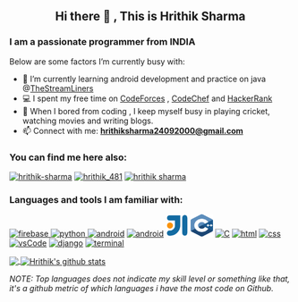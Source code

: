 <h2 align="center">Hi there 👋 , This is Hrithik Sharma</h2>

### I am a passionate programmer from INDIA
 

<!--
**Coder481/coder481** is a ✨ _special_ ✨ repository because its `README.md` (this file) appears on your GitHub profile.

Below are some 

- 🌱 I’m currently learning android development and practice on java
- 🔭 I’m currently learning ...
- 👯 I’m looking to collaborate on ...
- 🤔 I’m looking for help with ...
- 💬 Ask me about ...
- 📫 How to reach me: ...
- 😄 Pronouns: ...
- ⚡ Fun fact: ...
-->
Below are some factors I’m currently busy with:
- 🌱 I’m currently learning android development and practice on java @[TheStreamLiners](https://github.com/The-Streamliners)
- 💻 I spent my free time on [CodeForces](https://codeforces.com/profile/hrithik20) , [CodeChef](https://www.codechef.com/users/coder481) and [HackerRank](https://www.hackerrank.com/hrithiksharma241)
- 👯 When I bored from coding , I keep myself busy in playing cricket, watching movies and writing blogs.
- 📫 Connect with me: **hrithiksharma24092000@gmail.com**

<h3 align="left">You can find me here also:</h3>
<p><a href="https://www.linkedin.com/in/hrithik-sharma-70576319b/" target="blank"><img src="https://img.icons8.com/fluent/48/000000/linkedin.png"alt="hrithik-sharma"/></a>
<a href="https://www.instagram.com/hrithik_481/" target="blank"><img src="https://img.icons8.com/fluent/48/000000/instagram-new.png"alt="hrithik_481"/></a>
<a href="https://www.facebook.com/profile.php?id=100042920351971" target="blank"><img src="https://img.icons8.com/fluent/48/000000/facebook-new.png"alt="hrithik sharma"/></a>
<!-- <a href="https://medium.com/@hrithik-sharma" target="blank"><img src="https://img.icons8.com/plumpy/72/medium-monogram.png"alt="hrithik-sharma"/></a> -->
</p>


### Languages and tools I am familiar with:
<p> <a href="https://firebase.google.com/" target="_blank"> <img src="https://www.vectorlogo.zone/logos/firebase/firebase-icon.svg" alt="firebase" width="40" height="40"/> </a> <a href="https://en.wikipedia.org/wiki/Python_(programming_language)" target="_blank"> <img src="https://www.vectorlogo.zone/logos/python/python-icon.svg" alt="python" width="40" height="40"/> </a>
<a href="https://en.wikipedia.org/wiki/Android_software_development" target="_blank"> <img src="https://www.vectorlogo.zone/logos/android/android-icon.svg" alt="android" width="40" height="40"/></a>
<a href="https://en.wikipedia.org/wiki/Java_(programming_language)" target="_blank"> <img src="https://www.vectorlogo.zone/logos/java/java-icon.svg" alt="android" width="40" height="40"/></a> 
<a href="https://en.wikipedia.org/wiki/IntelliJ_IDEA" target="_blank"> <img src="https://github.com/Coder481/CDN/blob/main/ICONS/intellij.svg" alt="intelliJ" width="40" height="40"/></a> 
<a href="https://en.wikipedia.org/wiki/C%2B%2B" target="_blank"> <img src="https://github.com/Coder481/CDN/blob/main/ICONS/c.svg" alt="C++" width="40" height="40"/></a>
<a href="https://en.wikipedia.org/wiki/C_(programming_language)" target="_blank"> <img src="https://cdn.iconscout.com/icon/free/png-64/c-programming-569564.png" alt="C" width="40" height="40"/></a>
<a href="https://en.wikipedia.org/wiki/HTML" target="_blank"> <img src="https://cdn.iconscout.com/icon/free/png-64/html-2752158-2284975.png" alt="html" width="40" height="40"/></a>
<a href="https://en.wikipedia.org/wiki/CSS" target="_blank"> <img src="https://cdn.iconscout.com/icon/free/png-64/css-131-722685.png" alt="css" width="40" height="40"/></a>
<a href="https://code.visualstudio.com/download" target="_blank"> <img src="https://cdn.iconscout.com/icon/free/png-64/visual-studio-code-1868941-1583105.png" alt="vsCode" width="40" height="40"/></a>
<a href="https://www.djangoproject.com/" target="_blank"> <img src="https://cdn.iconscout.com/icon/free/png-64/django-1-282754.png" alt="django" width="40" height="40"/></a>
<a href="https://en.wikipedia.org/wiki/Terminal" target="_blank"> <img src="https://cdn.iconscout.com/icon/premium/png-64-thumb/terminal-2229455-1858303.png" alt="terminal" width="40" height="40"/></a>
</p>


<a href="https://github.com/anuraghazra/github-readme-stats">
  <img align="center" src="https://github-readme-stats.vercel.app/api/top-langs/?username=Coder481&theme=radical&hide=css,html,c,Jupyter Notebook" />
</a>

<a href="https://github.com/anuraghazra/github-readme-stats">
  <img align="center" src="https://github-readme-stats.vercel.app/api?username=Coder481&count_private=true&show_icons=true&theme=radical&line_height=27&v=5" alt="Hrithik's github stats" />
</a>



*NOTE: Top languages does not indicate my skill level or something like that, it's a github metric of which languages i have the most code on Github.*
